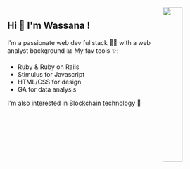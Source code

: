 <img align="right" src="https://user-images.githubusercontent.com/88428826/145194498-23675af1-a4f6-40ee-81e5-0cdbd2511e12.png" width=30% height=30% align>

## Hi 👋 I'm Wassana ! 

I'm a passionate web dev fullstack 👩‍💻 with a web analyst background 📊
My fav tools ✨:

- Ruby & Ruby on Rails
- Stimulus for Javascript
- HTML/CSS for design
- GA for data analysis

I'm also interested in Blockchain technology 🚀                                                                                                                                     

<!--

- 🔭 I’m currently working on ...
- 🌱 I’m currently learning ...
- 👯 I’m looking to collaborate on ...
- 🤔 I’m looking for help with ...
- 💬 Ask me about ...
- 📫 How to reach me: ...
- 😄 Pronouns: ...
- ⚡ Fun fact: ...
-->
